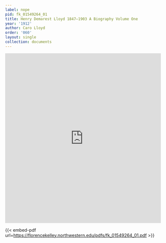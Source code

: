 ```yaml
---
label: nope
pid: fk_01549264_01
title: Henry Demarest Lloyd 1847—1903 A Biography Volume One
year: '1912'
author: Caro Lloyd
order: '060'
layout: single
collection: documents
---
```

<iframe src="https://northwestern.app.box.com/embed/s/2o833q7ltwbdnccscw7pvfkq5xm2v4og?sortColumn=date&view=list" width="100%" height="550" frameborder="0" allowfullscreen webkitallowfullscreen msallowfullscreen></iframe>


{{< embed-pdf url=https://florencekelley.northwestern.edu/pdfs/fk_01549264_01.pdf >}}